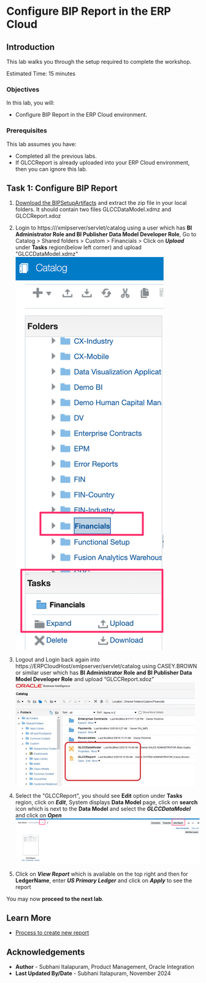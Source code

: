 # Configure BIP Report in the ERP Cloud

## Introduction

This lab walks you through the setup required to complete the workshop.

Estimated Time: 15 minutes

### Objectives
In this lab, you will:
- Configure BIP Report in the ERP Cloud environment.


### Prerequisites
This lab assumes you have:
- Completed all the previous labs.
- If GLCCReport is already uploaded into your ERP Cloud environment, then you can ignore this lab.

## Task 1: Configure BIP Report

1. [Download the BIPSetupArtifacts](https://objectstorage.us-phoenix-1.oraclecloud.com/p/gemDiMgAlIo1KsqKOml2Pw01-SiiQSJw_y3fez_7pIMH3EcGeiv8JlfAgbgd8GV0/n/oicpm/b/oiclivelabs/o/oic3/erp-cloud/bipreport/BIPSetupArtifacts.zip) and extract the zip file in your local folders. It should contain two files GLCCDataModel.xdmz and GLCCReport.xdoz

2. Login to https://<erp-cloud-host>/xmlpserver/servlet/catalog using a user which has **BI Administrator Role and BI Publisher Data Model Developer Role**, Go to  Catalog &gt; Shared folders &gt; Custom &gt; Financials &gt; Click on ***Upload*** under **Tasks** region(below left corner) and upload "GLCCDataModel.xdmz"
    ![UploadModel](../images/uploadmodel.png)
3. Logout and Login back again into https://ERPCloudHost/xmlpserver/servlet/catalog using CASEY.BROWN or similar user which has **BI Administrator Role and BI Publisher Data Model Developer Role** and upload “GLCCReport.xdoz”
    ![BIPCatalog](../images/bipcatalog.png)
4. Select the "GLCCReport", you should see **Edit** option under **Tasks** region, click on ***Edit***, System displays **Data Model** page, click on **search** icon which is next to the **Data Model** and select the ***GLCCDataModel*** and click on ***Open***
    ![BIPreport](../images/bipreport.png)
5. Click on ***View Report*** which is available on the top right and then for **LedgerName**, enter ***US Primary Ledger*** and click on ***Apply*** to see the report

You may now **proceed to the next lab**.


## Learn More

* [Process to create new report](https://docs.oracle.com/en/cloud/saas/otbi/otbi-pub-design/create-and-edit-reports.html)


## Acknowledgements
* **Author** - Subhani Italapuram, Product Management, Oracle Integration
* **Last Updated By/Date** - Subhani Italapuram, November 2024
